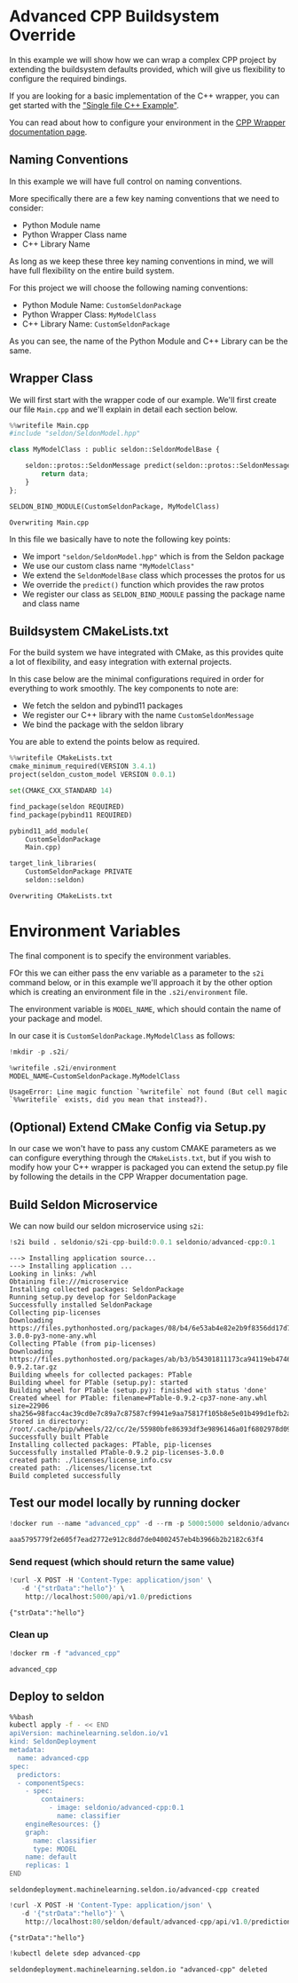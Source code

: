 # Advanced CPP Buildsystem Override

In this example we will show how we can wrap a complex CPP project by extending the buildsystem defaults provided, which will give us flexibility to configure the required bindings.

If you are looking for a basic implementation of the C++ wrapper, you can get started with the ["Single file C++ Example"](../simple-cpp/README.ipynb).

You can read about how to configure your environment in the [CPP Wrapper documentation page](https://docs.seldon.io/projects/seldon-core/en/latest/cpp/README.html).

## Naming Conventions

In this example we will have full control on naming conventions.

More specifically there are a few key naming conventions that we need to consider:
* Python Module name
* Python Wrapper Class name
* C++ Library Name

As long as we keep these three key naming conventions in mind, we will have full flexibility on the entire build system.

For this project we will choose the following naming conventions:
* Python Module Name: `CustomSeldonPackage`
* Python Wrapper Class: `MyModelClass`
* C++ Library Name: `CustomSeldonPackage`

As you can see, the name of the Python Module and C++ Library can be the same.

## Wrapper Class

We will first start with the wrapper code of our example. We'll first create our file `Main.cpp` and we'll explain in detail each section below.


```python
%%writefile Main.cpp
#include "seldon/SeldonModel.hpp"

class MyModelClass : public seldon::SeldonModelBase {

    seldon::protos::SeldonMessage predict(seldon::protos::SeldonMessage &data) override {
        return data;
    }
};

SELDON_BIND_MODULE(CustomSeldonPackage, MyModelClass)

```

    Overwriting Main.cpp


In this file we basically have to note the following key points:

* We import `"seldon/SeldonModel.hpp"` which is from the Seldon package
* We use our custom class name `"MyModelClass"`
* We extend the `SeldonModelBase` class which processes the protos for us
* We override the `predict()` function which provides the raw protos
* We register our class as `SELDON_BIND_MODULE` passing the package name and class name

## Buildsystem CMakeLists.txt
For the build system we have integrated with CMake, as this provides quite a lot of flexibility, and easy integration with external projects.

In this case below are the minimal configurations required in order for everything to work smoothly. The key components to note are:

* We fetch the seldon and pybind11 packages
* We register our C++ library with the name `CustomSeldonMessage`
* We bind the package with the seldon library

You are able to extend the points below as required.


```python
%%writefile CMakeLists.txt
cmake_minimum_required(VERSION 3.4.1)
project(seldon_custom_model VERSION 0.0.1)

set(CMAKE_CXX_STANDARD 14)

find_package(seldon REQUIRED)
find_package(pybind11 REQUIRED)

pybind11_add_module(
    CustomSeldonPackage
    Main.cpp)

target_link_libraries(
    CustomSeldonPackage PRIVATE
    seldon::seldon)
```

    Overwriting CMakeLists.txt


# Environment Variables
The final component is to specify the environment variables. 

FOr this we can either pass the env variable as a parameter to the `s2i` command below, or in this example we'll approach it by the other option which is creating an environment file in the `.s2i/environment` file.

The environment variable is `MODEL_NAME`, which should contain the name of your package and model. 

In our case it is `CustomSeldonPackage.MyModelClass` as follows:


```python
!mkdir -p .s2i/
```


```python
%writefile .s2i/environment
MODEL_NAME=CustomSeldonPackage.MyModelClass
```

    UsageError: Line magic function `%writefile` not found (But cell magic `%%writefile` exists, did you mean that instead?).


## (Optional) Extend CMake Config via Setup.py

In our case we won't have to pass any custom CMAKE parameters as we can configure everything through the `CMakeLists.txt`, but if you wish to modify how your C++ wrapper is packaged you can extend the setup.py file by following the details in the CPP Wrapper documentation page.

## Build Seldon Microservice

We can now build our seldon microservice using `s2i`:


```python
!s2i build . seldonio/s2i-cpp-build:0.0.1 seldonio/advanced-cpp:0.1
```

    ---> Installing application source...
    ---> Installing application ...
    Looking in links: /whl
    Obtaining file:///microservice
    Installing collected packages: SeldonPackage
    Running setup.py develop for SeldonPackage
    Successfully installed SeldonPackage
    Collecting pip-licenses
    Downloading https://files.pythonhosted.org/packages/08/b4/6e53ab4e82e2b9f8356dd17d7b9e30cba57ba0460186c92cc05e8a1a7f97/pip_licenses-3.0.0-py3-none-any.whl
    Collecting PTable (from pip-licenses)
    Downloading https://files.pythonhosted.org/packages/ab/b3/b54301811173ca94119eb474634f120a49cd370f257d1aae5a4abaf12729/PTable-0.9.2.tar.gz
    Building wheels for collected packages: PTable
    Building wheel for PTable (setup.py): started
    Building wheel for PTable (setup.py): finished with status 'done'
    Created wheel for PTable: filename=PTable-0.9.2-cp37-none-any.whl size=22906 sha256=98facc4ac39cd0e7c89a7c87587cf9941e9aa75817f105b8e5e01b499d1efb2a
    Stored in directory: /root/.cache/pip/wheels/22/cc/2e/55980bfe86393df3e9896146a01f6802978d09d7ebcba5ea56
    Successfully built PTable
    Installing collected packages: PTable, pip-licenses
    Successfully installed PTable-0.9.2 pip-licenses-3.0.0
    created path: ./licenses/license_info.csv
    created path: ./licenses/license.txt
    Build completed successfully


## Test our model locally by running docker


```python
!docker run --name "advanced_cpp" -d --rm -p 5000:5000 seldonio/advanced-cpp:0.1
```

    aaa5795779f2e605f7ead2772e912c8dd7de04002457eb4b3966b2b2182c63f4


### Send request (which should return the same value)


```python
!curl -X POST -H 'Content-Type: application/json' \
   -d '{"strData":"hello"}' \
    http://localhost:5000/api/v1.0/predictions
```

    {"strData":"hello"}

### Clean up


```python
!docker rm -f "advanced_cpp"
```

    advanced_cpp


## Deploy to seldon


```bash
%%bash
kubectl apply -f - << END
apiVersion: machinelearning.seldon.io/v1
kind: SeldonDeployment
metadata:
  name: advanced-cpp
spec:
  predictors:
  - componentSpecs:
    - spec:
        containers:
          - image: seldonio/advanced-cpp:0.1
            name: classifier
    engineResources: {}
    graph:
      name: classifier
      type: MODEL
    name: default
    replicas: 1
END
```

    seldondeployment.machinelearning.seldon.io/advanced-cpp created



```python
!curl -X POST -H 'Content-Type: application/json' \
   -d '{"strData":"hello"}' \
    http://localhost:80/seldon/default/advanced-cpp/api/v1.0/predictions
```

    {"strData":"hello"}


```python
!kubectl delete sdep advanced-cpp
```

    seldondeployment.machinelearning.seldon.io "advanced-cpp" deleted



```python

```
